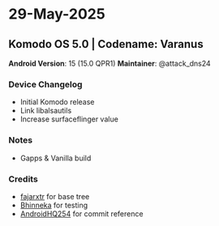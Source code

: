 # 29-May-2025

## Komodo OS 5.0 | Codename: Varanus

**Android Version**: 15 (15.0 QPR1)
**Maintainer**: @attack_dns24

### Device Changelog
- Initial Komodo release
- Link libalsautils
- Increase surfaceflinger value

### Notes
- Gapps & Vanilla build

### Credits
- [fajarxtr](https://t.me/weallfuckinghatepajar) for base tree
- [Bhinneka](https://t.me/BhinnekalD) for testing
- [AndroidHQ254](https://github.com/AndroidHQ254) for commit reference